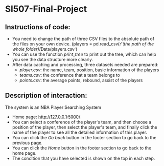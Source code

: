 # SI507-Final-Project

## Instructions of code:
* You need to change the path of three CSV files to the absolute path of the files on your own device. (players = pd.read_csv(r'*(the path of the whole folder)*/Data/players.csv')
* You can use the function *print_tree* to print out the tree, which can help you see the data structure more clearly.
* After data caching and processing, three datasets needed are prepared:
  * *player.csv*: the name, team, position, basic information of the players
  * *teams.csv*: the conference that a team belongs to
  * *points.csv*: the average points, rebound, assist of the players

## Description of interaction:
The system is an NBA Player Searching System
* Home page: http://127.0.0.1:5000/
* You can select a conference of the player's team, and then choose a position of the player, then select the player's team, and finally click the name of the player to see all the detailed information of this player.
* You can click the *Go back* button in the footer section to go back to the previous page.
* You can click the *Home* button in the footer section to go back to the home page.
* The condition that you have selected is shown on the top in each step.
